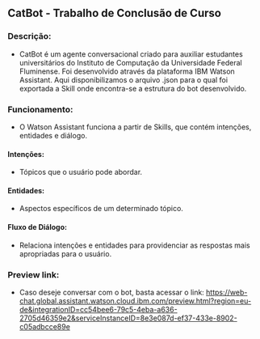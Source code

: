 ## CatBot - Trabalho de Conclusão de Curso

### Descrição:
- CatBot é um agente conversacional criado para auxiliar estudantes universitários do Instituto de Computação da Universidade Federal Fluminense. Foi desenvolvido através da plataforma IBM Watson Assistant. Aqui disponibilizamos o arquivo .json para o qual foi exportada a Skill onde encontra-se a estrutura do bot desenvolvido.

### Funcionamento:
- O Watson Assistant funciona a partir de Skills, que contém intenções, entidades e diálogo.

#### Intenções:
- Tópicos que o usuário pode abordar.

#### Entidades:
- Aspectos específicos de um determinado tópico.

#### Fluxo de Diálogo:
- Relaciona intenções e entidades para providenciar as respostas mais apropriadas para o usuário.

### Preview link:
- Caso deseje conversar com o bot, basta acessar o link: https://web-chat.global.assistant.watson.cloud.ibm.com/preview.html?region=eu-de&integrationID=cc54bee6-79c5-4eba-a636-2705d46359e2&serviceInstanceID=8e3e087d-ef37-433e-8902-c05adbcce89e
